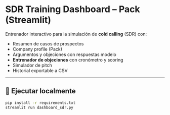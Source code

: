 # SDR Training Dashboard – Pack (Streamlit)

Entrenador interactivo para la simulación de **cold calling** (SDR) con:

- Resumen de casos de prospectos
- Company profile (Pack)
- Argumentos y objeciones con respuestas modelo
- **Entrenador de objeciones** con cronómetro y scoring
- Simulador de pitch
- Historial exportable a CSV

---

## 🚀 Ejecutar localmente
```bash
pip install -r requirements.txt
streamlit run dashboard_sdr.py
